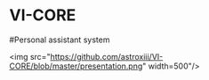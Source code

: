 # VI-CORE

#Personal assistant system

<img src="https://github.com/astroxiii/VI-CORE/blob/master/presentation.png" width=500"/>
